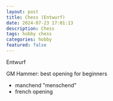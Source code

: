 ```yaml
---
layout: post
title: Chess (Entwurf)
date: 2024-07-23 17:01:13
description: Chess
tags: hobby chess
categories: hobby
featured: false
---
```


Entwurf 

GM Hammer: best opening for beginners
- manchend "menschend"
- french opening


